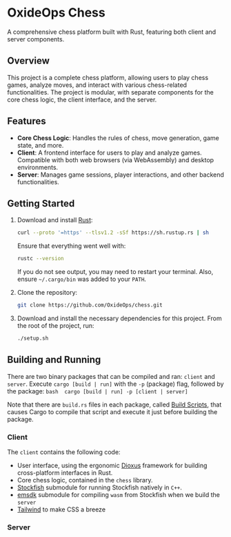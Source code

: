 # OxideOps Chess

A comprehensive chess platform built with Rust, featuring both client and server components.

## Overview

This project is a complete chess platform, allowing users to play chess games, analyze moves, and interact with various chess-related functionalities. The project is modular, with separate components for the core chess logic, the client interface, and the server.

## Features

- **Core Chess Logic**: Handles the rules of chess, move generation, game state, and more.
- **Client**: A frontend interface for users to play and analyze games. Compatible with both web browsers (via WebAssembly) and desktop environments.
- **Server**: Manages game sessions, player interactions, and other backend functionalities.

## Getting Started

1. Download and install [Rust](https://www.rust-lang.org/):
    ```bash
    curl --proto '=https' --tlsv1.2 -sSf https://sh.rustup.rs | sh
    ```
    Ensure that everything went well with:
    ```bash
    rustc --version
    ```
    If you do not see output, you may need to restart your terminal. Also, ensure `~/.cargo/bin` was added to your `PATH`.

2. Clone the repository:
   ```bash
   git clone https://github.com/OxideOps/chess.git
   ```

3. Download and install the necessary dependencies for this project. From the root of the project, run:
    ```bash
    ./setup.sh
    ```

## Building and Running

There are two binary packages that can be compiled and ran: `client` and `server`. Execute `cargo [build | run]` with the `-p` (package) flag, followed by the package:
    ```bash 
    cargo [build | run] -p [client | server]
    ```

Note that there are `build.rs` files in each package, called [Build Scripts](https://doc.rust-lang.org/cargo/reference/build-scripts.html), that causes Cargo to compile that script and execute it just before building the package.

### Client

The `client` contains the following code:

- User interface, using the ergonomic [Dioxus](https://github.com/DioxusLabs/dioxus) framework for building cross-platform interfaces in Rust.
- Core chess logic, contained in the `chess` library.
- [Stockfish](https://github.com/OxideOps/Stockfish.git) submodule for running Stockfish natively in `C++`.
- [emsdk](https://github.com/emscripten-core/emsdk.git) submodule for compiling `wasm` from Stockfish when we build the `server`
- [Tailwind](https://tailwindcss.com/) to make CSS a breeze

### Server

